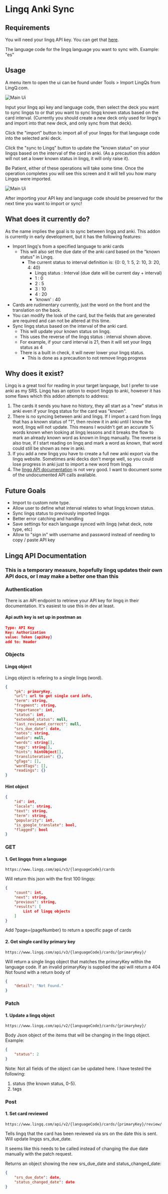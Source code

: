 # Lingq Anki Sync

## Requirements

You will need your lingq API key. You can get that [here](https://www.lingq.com/en/accounts/apikey/).

The language code for the lingq language you want to sync with. Example: "es"

## Usage

A menu item to open the ui can be found under Tools > Import LingQs from LingQ.com.

![Main Ui](images/mainUi.jpg)

Input your lingq api key and language code, then select the deck you want to sync lingqs to or that you want to sync lingq known status based on the card interval. (Currently you should create a new deck only used for lingq's and import into that new deck, and only sync from that deck).

Click the "import" button to import all of your lingqs for that language code into the selected anki deck.

Click the "sync to Lingq" button to update the "known status" on your lingqs based on the interval of the card in anki. (As a precaution this addon will not set a lower known status in lingq, it will only raise it).

Be Patient, either of these operations will take some time. Once the operation completes you will see this screen and it will tell you how many Lingqs were imported.

![Main Ui](images/importComplete.jpg)

After importing your API key and language code should be preserved for the next time you want to import or sync!

## What does it currently do?

As the name implies the goal is to sync between lingq and anki. This addon is currently in early development, but it has the following features:

- Import lingq's from a specified language to anki cards
  - This will also set the due date of the anki card based on the "known status" in Lingq.
    - The current status to interval definition is: {0: 0, 1: 5, 2: 10, 3: 20, 4: 40}
      - Lingq status : Interval (due date will be current day + interval)
      - 1 : 0
      - 2 : 5
      - 3 : 10
      - 4 : 20
      - 'known' : 40
- Cards are rudimentary currently, just the word on the front and the translation on the back.
- You can modify the look of the card, but the fields that are generated are required and can not be altered at this time.
- Sync lingq status based on the interval of the anki card.
  - This will update your known status on lingq.
  - This uses the reverse of the lingq status : interval shown above.
  - For example, if your card interval is 21, then it will set your lingq status as 4
  - There is a built in check, it will never lower your lingq status.
    - This is done as a precaution to not remove lingq progress

## Why does it exist?

Lingq is a great tool for reading in your target language, but I prefer to use anki as my SRS. Lingq has an option to export lingqs to anki, however it has some flaws which this addon attempts to address:

1. The cards it sends you have no history, they all start as a "new" status in anki even if your lingq status for the card was "known".
2. There is no syncing between anki and lingq. If I import a card from lingq that has a known status of "1", then review it in anki until I know the word, lingq will not update. This means I wouldn't get an accurate % words known when looking at lingq lessons and it breaks the flow to mark an already known word as known in lingq manually. The reverse is also true, if I start reading on lingq and mark a word as known, that word could still be shown as new in anki.
3. If you add a new lingq you have to create a full new anki export via the lingq website. Sometimes anki decks don't merge well, so you could lose progress in anki just to import a new word from lingq.
4. The [lingq API documentation](https://www.lingq.com/apidocs/) is not very good. I want to document some of the undocumented API calls available.

## Future Goals

- Import to custom note type.
- Allow user to define what interval relates to what lingq known status.
- Sync lingq status to previously imported lingqs
- Better error catching and handling
- Save settings for each language synced with lingq (what deck, note type, etc)
- Allow to "sign in" with username and password instead of needing to copy / paste API key

## Lingq API Documentation

### This is a temporary measure, hopefully lingq updates their own API docs, or I may make a better one than this

### Authentication

There is an API endpoint to retrieve your API key for lingq in their documentation. It's easiest to use this in dev at least.

#### Api auth key is set up in postman as

```json
Type: API Key
Key: Authorization
value: Token {apiKey}
add to: Header
```

### Objects

#### Lingq object

Lingq object is refering to a single lingq (word).

```json
{
    "pk": primaryKey,
    "url": url to get single card info,
    "term": string,
    "fragment": string,
    "importance": int,
    "status": int,
    "extended_status": null,
    "last_reviewed_correct": null,
    "srs_due_date": date,
    "notes": string,
    "audio": null,
    "words": string[],
    "tags": string[],
    "hints": hintObject[],
    "transliteration": {},
    "gTags": [],
    "wordTags": [],
    "readings": {}
}
```

#### Hint object

```json
{
    "id": int,
    "locale": string,
    "text": string,
    "term": string,
    "popularity": int,
    "is_google_translate": bool,
    "flagged": bool
}
```

### GET

#### 1. Get lingqs from a language

`https://www.lingq.com/api/v3/{languageCode}/cards`

Will return this json with the first 100 lingqs:

```json
{
    "count": int,
    "next": string,
    "previous": string,
    "results": [
        List of lingq objects
    ]
}
```

Add ?page={pageNumber} to return a specific page of cards

#### 2. Get single card by primary key

`https://www.lingq.com/api/v3/{languageCode}/cards/{primaryKey}/`

Will return a single lingq object that matches the primaryKey within the language code. If an invalid primaryKey is supplied the api will return a 404 Not found with a return body of

```json
{
    "detail": "Not Found."
}
```

### Patch

#### 1. Update a lingq object

`https://www.lingq.com/api/v2/{languageCode}/cards/{primarykey}/`

Body Json object of the items that will be changing in the lingq object.
Example:

```json
{
    "status": 2
}
```

Note: Not all fields of the object can be updated here. I have tested the following:

1. status (the known status, 0-5).
2. tags

### Post

#### 1. Set card reviewed

`https://www.lingq.com/api/v2/{languageCode}/cards/{primaryKey}/review/`

Tells lingq that the card has been reviewed via srs on the date this is sent. Will update lingqs srs_due_date.

It seems like this needs to be called instead of changing the due date manually with the patch request.

Returns an object showing the new srs_due_date and status_changed_date:

```json
{
    "srs_due_date": date,
    "status_changed_date": date
}
```
